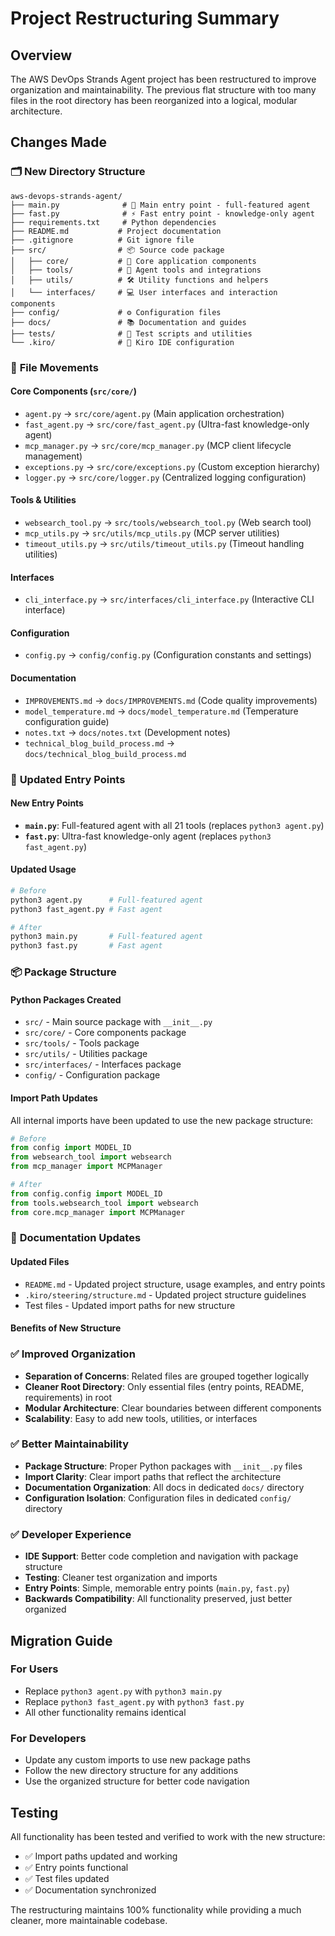 # Project Restructuring Summary

## Overview
The AWS DevOps Strands Agent project has been restructured to improve organization and maintainability. The previous flat structure with too many files in the root directory has been reorganized into a logical, modular architecture.

## Changes Made

### 🗂️ **New Directory Structure**
```
aws-devops-strands-agent/
├── main.py              # 🚀 Main entry point - full-featured agent
├── fast.py              # ⚡ Fast entry point - knowledge-only agent
├── requirements.txt     # Python dependencies
├── README.md           # Project documentation
├── .gitignore          # Git ignore file
├── src/                # 📦 Source code package
│   ├── core/           # 🧠 Core application components
│   ├── tools/          # 🔧 Agent tools and integrations
│   ├── utils/          # 🛠️ Utility functions and helpers
│   └── interfaces/     # 💻 User interfaces and interaction components
├── config/             # ⚙️ Configuration files
├── docs/               # 📚 Documentation and guides
├── tests/              # 🧪 Test scripts and utilities
└── .kiro/              # 🤖 Kiro IDE configuration
```

### 📁 **File Movements**

#### Core Components (`src/core/`)
- `agent.py` → `src/core/agent.py` (Main application orchestration)
- `fast_agent.py` → `src/core/fast_agent.py` (Ultra-fast knowledge-only agent)
- `mcp_manager.py` → `src/core/mcp_manager.py` (MCP client lifecycle management)
- `exceptions.py` → `src/core/exceptions.py` (Custom exception hierarchy)
- `logger.py` → `src/core/logger.py` (Centralized logging configuration)

#### Tools & Utilities
- `websearch_tool.py` → `src/tools/websearch_tool.py` (Web search tool)
- `mcp_utils.py` → `src/utils/mcp_utils.py` (MCP server utilities)
- `timeout_utils.py` → `src/utils/timeout_utils.py` (Timeout handling utilities)

#### Interfaces
- `cli_interface.py` → `src/interfaces/cli_interface.py` (Interactive CLI interface)

#### Configuration
- `config.py` → `config/config.py` (Configuration constants and settings)

#### Documentation
- `IMPROVEMENTS.md` → `docs/IMPROVEMENTS.md` (Code quality improvements)
- `model_temperature.md` → `docs/model_temperature.md` (Temperature configuration guide)
- `notes.txt` → `docs/notes.txt` (Development notes)
- `technical_blog_build_process.md` → `docs/technical_blog_build_process.md`

### 🔧 **Updated Entry Points**

#### New Entry Points
- **`main.py`**: Full-featured agent with all 21 tools (replaces `python3 agent.py`)
- **`fast.py`**: Ultra-fast knowledge-only agent (replaces `python3 fast_agent.py`)

#### Updated Usage
```bash
# Before
python3 agent.py      # Full-featured agent
python3 fast_agent.py # Fast agent

# After  
python3 main.py       # Full-featured agent
python3 fast.py       # Fast agent
```

### 📦 **Package Structure**

#### Python Packages Created
- `src/` - Main source package with `__init__.py`
- `src/core/` - Core components package
- `src/tools/` - Tools package
- `src/utils/` - Utilities package  
- `src/interfaces/` - Interfaces package
- `config/` - Configuration package

#### Import Path Updates
All internal imports have been updated to use the new package structure:
```python
# Before
from config import MODEL_ID
from websearch_tool import websearch
from mcp_manager import MCPManager

# After
from config.config import MODEL_ID
from tools.websearch_tool import websearch
from core.mcp_manager import MCPManager
```

### 📝 **Documentation Updates**

#### Updated Files
- `README.md` - Updated project structure, usage examples, and entry points
- `.kiro/steering/structure.md` - Updated project structure guidelines
- Test files - Updated import paths for new structure

#### Benefits of New Structure

### ✅ **Improved Organization**
- **Separation of Concerns**: Related files are grouped together logically
- **Cleaner Root Directory**: Only essential files (entry points, README, requirements) in root
- **Modular Architecture**: Clear boundaries between different components
- **Scalability**: Easy to add new tools, utilities, or interfaces

### ✅ **Better Maintainability**
- **Package Structure**: Proper Python packages with `__init__.py` files
- **Import Clarity**: Clear import paths that reflect the architecture
- **Documentation Organization**: All docs in dedicated `docs/` directory
- **Configuration Isolation**: Configuration files in dedicated `config/` directory

### ✅ **Developer Experience**
- **IDE Support**: Better code completion and navigation with package structure
- **Testing**: Cleaner test organization and imports
- **Entry Points**: Simple, memorable entry points (`main.py`, `fast.py`)
- **Backwards Compatibility**: All functionality preserved, just better organized

## Migration Guide

### For Users
- Replace `python3 agent.py` with `python3 main.py`
- Replace `python3 fast_agent.py` with `python3 fast.py`
- All other functionality remains identical

### For Developers
- Update any custom imports to use new package paths
- Follow the new directory structure for any additions
- Use the organized structure for better code navigation

## Testing
All functionality has been tested and verified to work with the new structure:
- ✅ Import paths updated and working
- ✅ Entry points functional
- ✅ Test files updated
- ✅ Documentation synchronized

The restructuring maintains 100% functionality while providing a much cleaner, more maintainable codebase.